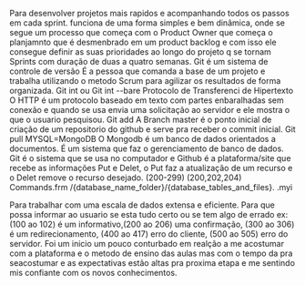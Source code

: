 Para desenvolver projetos mais rapidos e acompanhando todos os passos em cada sprint.
funciona de uma forma simples e bem dinâmica, onde se segue um processo que começa com o Product Owner que começa o planjamnto que é desmenbrado em um product backlog e com isso ele consegue definir as suas prioridades ao longo do projeto q se tornam Sprints com duração de duas a quatro semanas.
Git é um sistema de controle de versão
É a pessoa que comanda a base de um projeto e trabalha utilizando o metodo Scrum para agilizar os resultados de forma organizada.
Git int ou Git int --bare
Protocolo de Transferenci de Hipertexto
 O HTTP é um protocolo baseado em texto com partes enbaralhadas sem conexão e quando se usa envia uma solicitação ao servidor e ele mostra o que o usuario pesquisou.
 Git add
 A Branch master é o ponto inicial de criação de um repositorio do github e serve pra receber o commit inicial.
Git pull
MYSQL=MongoDB
O Mongodb é um banco de dados orientados a documentos.
É um sistema que faz o gerenciamento de banco de dados.
Git é o sistema que se usa no computador e Github é a plataforma/site que recebe as informações
Put e Delet, o Put faz a atualização de um recurso e o Delet remove o recurso desejado.
(200-299)
(200,202,204)
Commands.frm 
/{database_name_folder}/{database_tables_and_files}.
.myi

Para trabalhar com uma escala de dados extensa e eficiente.
Para que possa informar ao usuario se esta tudo certo ou se tem algo de errado ex:(100 ao 102) é um informativo,(200 ao 206) uma confirmação, (300 ao 306) é um redirecionamento, (400 ao 417) erro do cliente, (500 ao 505) erro do servidor.
Foi um inicio um pouco conturbado em realção a me acostumar com a plataforma e o metodo de ensino das aulas mas com o tempo da pra seacostumar e as expectativas estão altas pra proxima etapa e me sentindo mis confiante com os novos conhecimentos.